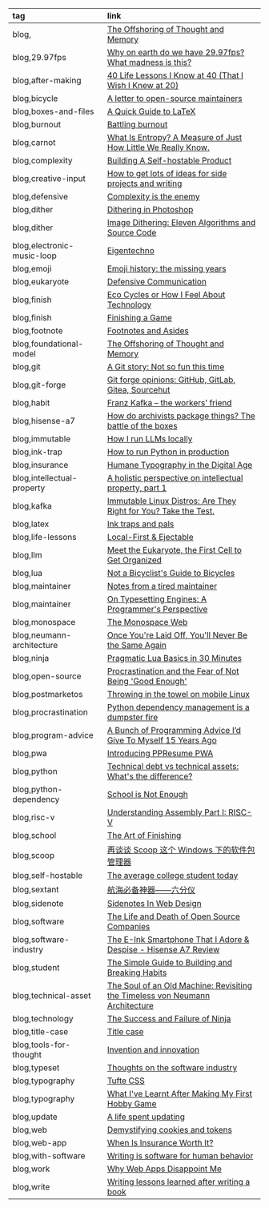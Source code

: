 |tag|link|
|:-|:-|
|blog,|[The Offshoring of Thought and Memory](https://www.multiverses.xyz/facts/the-offshoring-of-thought-and-memory/)|
|blog,29.97fps|[Why on earth do we have 29.97fps? What madness is this?](https://old.reddit.com/r/finalcutpro/comments/mm58qp/why_on_earth_do_we_have_2997fps_what_madness_is/)|
|blog,after-making|[40 Life Lessons I Know at 40 (That I Wish I Knew at 20)](https://markmanson.medium.com/40-life-lessons-i-know-at-40-that-i-wish-i-knew-at-20-6fa878ce49c1)|
|blog,bicycle|[A letter to open-source maintainers](https://xuanwo.io/2024/10-a-letter-to-open-source-maintainers/)|
|blog,boxes-and-files|[A Quick Guide to LaTeX](https://lambdaland.org/posts/2025-02-06_latex_bootstrap/)|
|blog,burnout|[Battling burnout](https://www.jonashietala.se/blog/2023/03/14/battling_burnout/)|
|blog,carnot|[What Is Entropy? A Measure of Just How Little We Really Know.](https://www.quantamagazine.org/what-is-entropy-a-measure-of-just-how-little-we-really-know-20241213/)|
|blog,complexity|[Building A Self-hostable Product](https://fusionauth.io/blog/building-self-hostable-application)|
|blog,creative-input|[How to get lots of ideas for side projects and writing](https://linus.coffee/note/having-ideas)|
|blog,defensive|[Complexity is the enemy](https://neugierig.org/software/blog/2011/04/complexity.html)|
|blog,dither|[Dithering in Photoshop](http://abductedplatypus.com/tools/2017/04/14/dither-brushes.html)|
|blog,dither|[Image Dithering: Eleven Algorithms and Source Code](https://tannerhelland.com/2012/12/28/dithering-eleven-algorithms-source-code.html)|
|blog,electronic-music-loop|[Eigentechno](https://www.isik.dev/posts/Eigentechno.html)|
|blog,emoji|[Emoji history: the missing years](https://blog.gingerbeardman.com/2024/05/10/emoji-history-the-missing-years/)|
|blog,eukaryote|[Defensive Communication](https://reagle.org/joseph/2010/conflict/media/gibb-defensive-communication.html)|
|blog,finish|[Eco Cycles or How I Feel About Technology](https://maksimizmaylov.com/writing/eco-cycles/)|
|blog,finish|[Finishing a Game](https://makegames.tumblr.com/post/1136623767/finishing-a-game)|
|blog,footnote|[Footnotes and Asides](https://www.publisha.org/papers/footnotes/)|
|blog,foundational-model|[The Offshoring of Thought and Memory](https://www.multiverses.xyz/facts/the-offshoring-of-thought-and-memory/)|
|blog,git|[A Git story: Not so fun this time](https://blog.brachiosoft.com/en/posts/git/)|
|blog,git-forge|[Git forge opinions: GitHub, GitLab, Gitea, Sourcehut](https://cadence.moe/blog/2022-07-03-git-forge-opinions-github-gitlab-gitea-sourcehut)|
|blog,habit|[Franz Kafka – the workers’ friend](https://marywcraig.com/2018/01/14/franz-kafka-the-workers-friend/)|
|blog,hisense-a7|[How do archivists package things? The battle of the boxes](https://peelarchivesblog.com/2024/09/10/how-do-archivists-package-things-the-battle-of-the-boxes/)|
|blog,immutable|[How I run LLMs locally](https://abishekmuthian.com/how-i-run-llms-locally)|
|blog,ink-trap|[How to run Python in production](https://ashishb.net/programming/python-in-production-2)|
|blog,insurance|[Humane Typography in the Digital Age](https://matejlatin.github.io/Gutenberg/example2/)|
|blog,intellectual-property|[A holistic perspective on intellectual property, part 1](https://drewdevault.com/2025/02/13/2025-02-13-On-intellectual-property.html)|
|blog,kafka|[Immutable Linux Distros: Are They Right for You? Take the Test.](https://linuxblog.io/immutable-linux-distros-are-they-right-for-you-take-the-test/)|
|blog,latex|[Ink traps and pals](https://tosche.net/blog/ink-traps-and-pals)|
|blog,life-lessons|[Local-First & Ejectable](https://thymer.com/local-first-ejectable)|
|blog,llm|[Meet the Eukaryote, the First Cell to Get Organized](https://www.quantamagazine.org/meet-the-eukaryote-the-first-cell-to-get-organized-20241028/)|
|blog,lua|[Not a Bicyclist's Guide to Bicycles](https://www.lambdalatitudinarians.org/techblog/2024/11/14/not-a-bicyclists-guide-to-bicycles/)|
|blog,maintainer|[Notes from a tired maintainer](https://github.com/pi0/tired-maintainer)|
|blog,maintainer|[On Typesetting Engines: A Programmer's Perspective](https://blog.ppresume.com/posts/on-typesetting-engines)|
|blog,monospace|[The Monospace Web](https://owickstrom.github.io/the-monospace-web/)|
|blog,neumann-architecture|[Once You're Laid Off, You'll Never Be the Same Again](https://mertbulan.com/2025/01/26/once-you-are-laid-off-you-will-never-be-the-same-again/)|
|blog,ninja|[Pragmatic Lua Basics in 30 Minutes](https://ruoyusun.com/2013/03/23/pragmatic-lua-basics-in-30-mins.html)|
|blog,open-source|[Procrastination and the Fear of Not Being 'Good Enough'](https://swapnilchauhan.com/blog/procrastination-and-the-fear-of-not-being-good-enough)|
|blog,postmarketos|[Throwing in the towel on mobile Linux](https://drewdevault.com/2023/06/16/Mobile-linux-retrospective.html)|
|blog,procrastination|[Python dependency management is a dumpster fire](https://nielscautaerts.xyz/python-dependency-management-is-a-dumpster-fire.html)|
|blog,program-advice|[A Bunch of Programming Advice I’d Give To Myself 15 Years Ago](https://mbuffett.com/posts/programming-advice-younger-self/)|
|blog,pwa|[Introducing PPResume PWA](https://blog.ppresume.com/posts/introducing-ppresume-pwa)|
|blog,python|[Technical debt vs technical assets: What's the difference?](https://liblab.com/blog/accruing-technical-assets-vs-paying-off-technical-debt)|
|blog,python-dependency|[School is Not Enough](https://map.simonsarris.com/p/school-is-not-enough)|
|blog,risc-v|[Understanding Assembly Part I: RISC-V](https://mcyoung.xyz/2021/11/29/assembly-1)|
|blog,school|[The Art of Finishing](https://www.bytedrum.com/posts/art-of-finishing/)|
|blog,scoop|[再谈谈 Scoop 这个 Windows 下的软件包管理器](https://chawyehsu.com/blog/talk-about-scoop-the-package-manager-for-windows-again)|
|blog,self-hostable|[The average college student today](https://hilariusbookbinder.substack.com/p/the-average-college-student-today)|
|blog,sextant|[航海必备神器——六分仪](https://fermi.ink/posts/2025/04/23/01/)|
|blog,sidenote|[Sidenotes In Web Design](https://gwern.net/sidenote)|
|blog,software|[The Life and Death of Open Source Companies](https://lucumr.pocoo.org/2023/12/25/life-and-death-of-open-source/)|
|blog,software-industry|[The E-Ink Smartphone That I Adore & Despise - Hisense A7 Review](https://chuck.is/a7/)|
|blog,student|[The Simple Guide to Building and Breaking Habits](https://alexy.tech/posts/the-simple-guide-to-building-and-breaking-habits/)|
|blog,technical-asset|[The Soul of an Old Machine: Revisiting the Timeless von Neumann Architecture](https://ankush.dev/p/neumann_architecture)|
|blog,technology|[The Success and Failure of Ninja](https://neugierig.org/software/blog/2020/05/ninja.html)|
|blog,title-case|[Title case](https://www.wikiwand.com/en/articles/Title_case)|
|blog,tools-for-thought|[Invention and innovation](https://linus.coffee/note/innovation)|
|blog,typeset|[Thoughts on the software industry](https://linus.coffee/note/software-industry)|
|blog,typography|[Tufte CSS](https://edwardtufte.github.io/tufte-css/)|
|blog,typography|[What I've Learnt After Making My First Hobby Game](https://ruoyusun.com/2018/06/15/guide-for-non-game-dev.html)|
|blog,update|[A life spent updating](https://www.city17.xyz/a-life-spent-updating)|
|blog,web|[Demystifying cookies and tokens](https://tommihovi.com/2024/05/demystifying-cookies-and-tokens/)|
|blog,web-app|[When Is Insurance Worth It?](https://entropicthoughts.com/when-is-insurance-worth-it)|
|blog,with-software|[Writing is software for human behavior](https://linus.coffee/note/writing-behavior/)|
|blog,work|[Why Web Apps Disappoint Me](https://entropicthoughts.com/why-web-apps-disappoint-me)|
|blog,write|[Writing lessons learned after writing a book](https://www.jonashietala.se/blog/2023/11/25/writing_lessons_learned_after_writing_a_book/)|